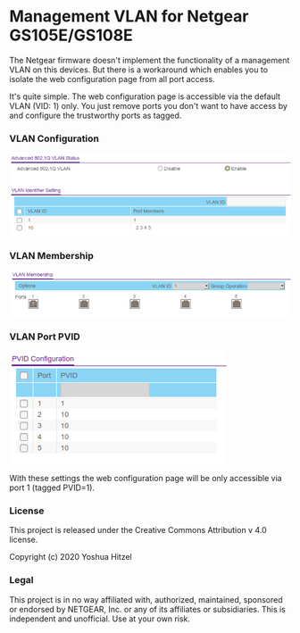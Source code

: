 # Management VLAN for Netgear GS105E/GS108E

The Netgear firmware doesn't implement the functionality of a management VLAN on this devices. But there is a workaround which enables you to isolate the web configuration page from all port access.

It's quite simple. The web configuration page is accessible via the default VLAN (VID: 1) only. You just remove ports you don't want to have access by and configure the trustworthy ports as tagged.

### VLAN Configuration
![VLAN configuration](vlan_config.png)

### VLAN Membership
![VLAN membership](vlan_membership.png)

### VLAN Port PVID
![VLAN Port PVID](vlan_pvid.png)

With these settings the web configuration page will be only accessible via port 1 (tagged PVID=1).



### License

This project is released under the Creative Commons Attribution v 4.0 license.

Copyright (c) 2020 Yoshua Hitzel


### Legal

This project is in no way affiliated with, authorized, maintained, sponsored or endorsed by NETGEAR, Inc. or any of its affiliates or subsidiaries. This is independent and unofficial. Use at your own risk.
